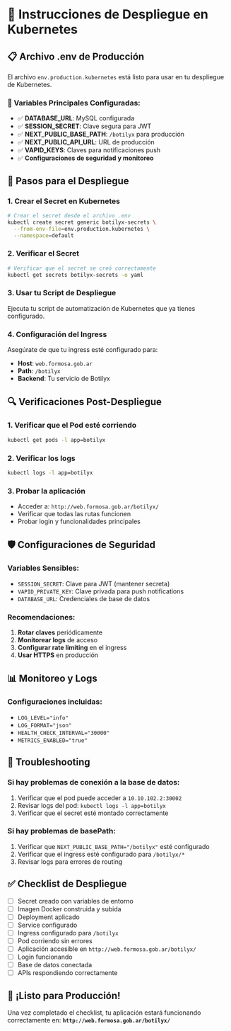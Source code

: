 # 🚀 Instrucciones de Despliegue en Kubernetes

## 📋 Archivo .env de Producción

El archivo `env.production.kubernetes` está listo para usar en tu despliegue de Kubernetes.

### 🔧 Variables Principales Configuradas:

- ✅ **DATABASE_URL**: MySQL configurada
- ✅ **SESSION_SECRET**: Clave segura para JWT
- ✅ **NEXT_PUBLIC_BASE_PATH**: `/botilyx` para producción
- ✅ **NEXT_PUBLIC_API_URL**: URL de producción
- ✅ **VAPID_KEYS**: Claves para notificaciones push
- ✅ **Configuraciones de seguridad y monitoreo**

## 🎯 Pasos para el Despliegue

### 1. **Crear el Secret en Kubernetes**
```bash
# Crear el secret desde el archivo .env
kubectl create secret generic botilyx-secrets \
  --from-env-file=env.production.kubernetes \
  --namespace=default
```

### 2. **Verificar el Secret**
```bash
# Verificar que el secret se creó correctamente
kubectl get secrets botilyx-secrets -o yaml
```

### 3. **Usar tu Script de Despliegue**
Ejecuta tu script de automatización de Kubernetes que ya tienes configurado.

### 4. **Configuración del Ingress**
Asegúrate de que tu ingress esté configurado para:
- **Host**: `web.formosa.gob.ar`
- **Path**: `/botilyx`
- **Backend**: Tu servicio de Botilyx

## 🔍 Verificaciones Post-Despliegue

### 1. **Verificar que el Pod esté corriendo**
```bash
kubectl get pods -l app=botilyx
```

### 2. **Verificar los logs**
```bash
kubectl logs -l app=botilyx
```

### 3. **Probar la aplicación**
- Acceder a: `http://web.formosa.gob.ar/botilyx/`
- Verificar que todas las rutas funcionen
- Probar login y funcionalidades principales

## 🛡️ Configuraciones de Seguridad

### Variables Sensibles:
- `SESSION_SECRET`: Clave para JWT (mantener secreta)
- `VAPID_PRIVATE_KEY`: Clave privada para push notifications
- `DATABASE_URL`: Credenciales de base de datos

### Recomendaciones:
1. **Rotar claves** periódicamente
2. **Monitorear logs** de acceso
3. **Configurar rate limiting** en el ingress
4. **Usar HTTPS** en producción

## 📊 Monitoreo y Logs

### Configuraciones incluidas:
- `LOG_LEVEL="info"`
- `LOG_FORMAT="json"`
- `HEALTH_CHECK_INTERVAL="30000"`
- `METRICS_ENABLED="true"`

## 🔧 Troubleshooting

### Si hay problemas de conexión a la base de datos:
1. Verificar que el pod puede acceder a `10.10.102.2:30002`
2. Revisar logs del pod: `kubectl logs -l app=botilyx`
3. Verificar que el secret esté montado correctamente

### Si hay problemas de basePath:
1. Verificar que `NEXT_PUBLIC_BASE_PATH="/botilyx"` esté configurado
2. Verificar que el ingress esté configurado para `/botilyx/*`
3. Revisar logs para errores de routing

## ✅ Checklist de Despliegue

- [ ] Secret creado con variables de entorno
- [ ] Imagen Docker construida y subida
- [ ] Deployment aplicado
- [ ] Service configurado
- [ ] Ingress configurado para `/botilyx`
- [ ] Pod corriendo sin errores
- [ ] Aplicación accesible en `http://web.formosa.gob.ar/botilyx/`
- [ ] Login funcionando
- [ ] Base de datos conectada
- [ ] APIs respondiendo correctamente

## 🎉 ¡Listo para Producción!

Una vez completado el checklist, tu aplicación estará funcionando correctamente en:
**`http://web.formosa.gob.ar/botilyx/`**
